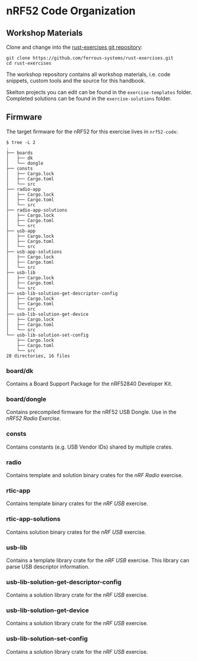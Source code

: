 # nRF52 Code Organization

## Workshop Materials

Clone and change into the [rust-exercises git repository](https://github.com/ferrous-systems/rust-exercises):

```console
git clone https://github.com/ferrous-systems/rust-exercises.git
cd rust-exercises
```

The workshop repository contains all workshop materials, i.e. code snippets, custom tools and the source for this handbook.

Skelton projects you can edit can be found in the `exercise-templates` folder. Completed solutions can be found in the `exercise-solutions` folder.

## Firmware

The target firmware for the nRF52 for this exercise lives in `nrf52-code`:

```console
$ tree -L 2
.
├── boards
│   ├── dk
│   └── dongle
├── consts
│   ├── Cargo.lock
│   ├── Cargo.toml
│   └── src
├── radio-app
│   ├── Cargo.lock
│   ├── Cargo.toml
│   └── src
├── radio-app-solutions
│   ├── Cargo.lock
│   ├── Cargo.toml
│   └── src
├── usb-app
│   ├── Cargo.lock
│   ├── Cargo.toml
│   └── src
├── usb-app-solutions
│   ├── Cargo.lock
│   ├── Cargo.toml
│   └── src
├── usb-lib
│   ├── Cargo.lock
│   ├── Cargo.toml
│   └── src
├── usb-lib-solution-get-descriptor-config
│   ├── Cargo.lock
│   ├── Cargo.toml
│   └── src
├── usb-lib-solution-get-device
│   ├── Cargo.lock
│   ├── Cargo.toml
│   └── src
└── usb-lib-solution-set-config
    ├── Cargo.lock
    ├── Cargo.toml
    └── src
28 directories, 16 files
```

### board/dk

Contains a Board Support Package for the nRF52840 Developer Kit.

### board/dongle

Contains precompiled firmware for the nRF52 USB Dongle. Use in the *nRF52 Radio Exercise*.

### consts

Contains constants (e.g. USB Vendor IDs) shared by multiple crates.

### radio

Contains template and solution binary crates for the *nRF Radio* exercise.

### rtic-app

Contains template binary crates for the *nRF USB* exercise.

### rtic-app-solutions

Contains solution binary crates for the *nRF USB* exercise.

### usb-lib

Contains a template library crate for the *nRF USB* exercise. This library can parse USB descriptor information.

### usb-lib-solution-get-descriptor-config

Contains a solution library crate for the *nRF USB* exercise.

### usb-lib-solution-get-device

Contains a solution library crate for the *nRF USB* exercise.

### usb-lib-solution-set-config

Contains a solution library crate for the *nRF USB* exercise.
